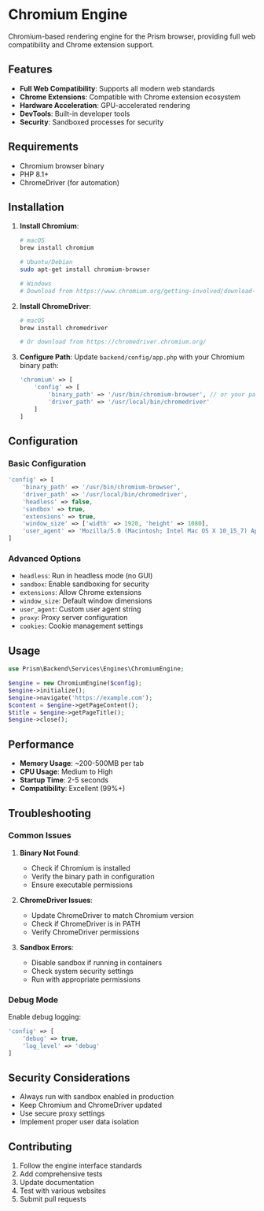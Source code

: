 # Chromium Engine

Chromium-based rendering engine for the Prism browser, providing full web compatibility and Chrome extension support.

## Features

- **Full Web Compatibility**: Supports all modern web standards
- **Chrome Extensions**: Compatible with Chrome extension ecosystem
- **Hardware Acceleration**: GPU-accelerated rendering
- **DevTools**: Built-in developer tools
- **Security**: Sandboxed processes for security

## Requirements

- Chromium browser binary
- PHP 8.1+
- ChromeDriver (for automation)

## Installation

1. **Install Chromium**:
   ```bash
   # macOS
   brew install chromium
   
   # Ubuntu/Debian
   sudo apt-get install chromium-browser
   
   # Windows
   # Download from https://www.chromium.org/getting-involved/download-chromium
   ```

2. **Install ChromeDriver**:
   ```bash
   # macOS
   brew install chromedriver
   
   # Or download from https://chromedriver.chromium.org/
   ```

3. **Configure Path**:
   Update `backend/config/app.php` with your Chromium binary path:
   ```php
   'chromium' => [
       'config' => [
           'binary_path' => '/usr/bin/chromium-browser', // or your path
           'driver_path' => '/usr/local/bin/chromedriver'
       ]
   ]
   ```

## Configuration

### Basic Configuration
```php
'config' => [
    'binary_path' => '/usr/bin/chromium-browser',
    'driver_path' => '/usr/local/bin/chromedriver',
    'headless' => false,
    'sandbox' => true,
    'extensions' => true,
    'window_size' => ['width' => 1920, 'height' => 1080],
    'user_agent' => 'Mozilla/5.0 (Macintosh; Intel Mac OS X 10_15_7) AppleWebKit/537.36'
]
```

### Advanced Options
- `headless`: Run in headless mode (no GUI)
- `sandbox`: Enable sandboxing for security
- `extensions`: Allow Chrome extensions
- `window_size`: Default window dimensions
- `user_agent`: Custom user agent string
- `proxy`: Proxy server configuration
- `cookies`: Cookie management settings

## Usage

```php
use Prism\Backend\Services\Engines\ChromiumEngine;

$engine = new ChromiumEngine($config);
$engine->initialize();
$engine->navigate('https://example.com');
$content = $engine->getPageContent();
$title = $engine->getPageTitle();
$engine->close();
```

## Performance

- **Memory Usage**: ~200-500MB per tab
- **CPU Usage**: Medium to High
- **Startup Time**: 2-5 seconds
- **Compatibility**: Excellent (99%+)

## Troubleshooting

### Common Issues

1. **Binary Not Found**:
   - Check if Chromium is installed
   - Verify the binary path in configuration
   - Ensure executable permissions

2. **ChromeDriver Issues**:
   - Update ChromeDriver to match Chromium version
   - Check if ChromeDriver is in PATH
   - Verify ChromeDriver permissions

3. **Sandbox Errors**:
   - Disable sandbox if running in containers
   - Check system security settings
   - Run with appropriate permissions

### Debug Mode

Enable debug logging:
```php
'config' => [
    'debug' => true,
    'log_level' => 'debug'
]
```

## Security Considerations

- Always run with sandbox enabled in production
- Keep Chromium and ChromeDriver updated
- Use secure proxy settings
- Implement proper user data isolation

## Contributing

1. Follow the engine interface standards
2. Add comprehensive tests
3. Update documentation
4. Test with various websites
5. Submit pull requests

